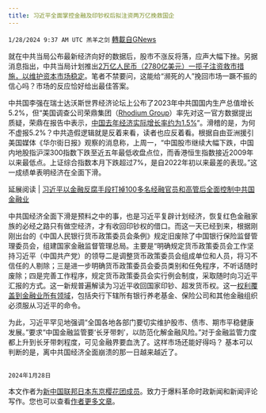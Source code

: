 ```yaml
---
title: 习近平全面掌控金融及印钞权后拟注资两万亿挽救国企
---
```

`1/28/2024 9:37 AM UTC 羔羊之剑` [轉載自GNews](https://gnews.org/articles/2260017)

就在中共当局公布最新经济向好的数据后，股市不涨反将落，应声大幅下挫。另据消息指出，中共当局计划推出[2万亿人民币（2780亿美元）一揽子注资救市措施，以维护资本市场稳定](https://www.bloomberg.com/news/articles/2024-01-23/china-mulls-stock-market-rescue-package-backed-by-278-billion)。笔者不禁要问，这能给“濒死的人”挽回市场一蹶不振的信心吗？市场的反应恰好给出最佳答案。   

中共国李强在瑞士达沃斯世界经济论坛上公布了2023年中共国国内生产总值增长5.2%，但“美国调查公司荣鼎集团（[Rhodium Group](https://rhg.com/research/through-the-looking-glass-chinas-2023-gdp-and-the-year-ahead/)）率先对这一官方数据提出质疑，荣鼎在报告中表示，[中国去年经济实际增长率约为1.5%](https://www.rfa.org/mandarin/yataibaodao/jingmao/jw-01232024092201.html)“。滑稽的是，为何不虚报5.2%？中共造假逻辑就是反着来看，读者也应反着看。根据自由亚洲援引美国媒体《华尔街日报》观察的消息称，上周一，“中国股市继续大幅下跌，中国内地股指沪深300指数下跌至近五年最低收盘点位，而香港恒生指数接近2009年以来最低点。上证综合指数本月下跌超过7%，是自2022年初以来最差的表现。”这一成绩单表明经济在全面下滑。   

延展阅读 |  [习近平以金融反腐手段打掉100多名经融官员和高管后全面控制中共国金融业](https://www.japantimes.co.jp/news/2023/12/06/asia-pacific/politics/xi-jinping-control-finance-china/)   

中共国经济全面下滑是预料之中的事，也是习近平复辟计划经济，恢复红色金融家族的必经之路只有做空经济，才有收回印钞权的借口。而这一天已经到来，根据刚刚出台的《中国人民银行货币政策委员会条例》规定旧废除了中国银行保险监督管理委员会，组建国家金融监督管理总局。主要是“明确规定货币政策委员会工作坚持习近平（中国共产党）的领导二是调整货币政策委员会组成单位和人员，将习不信任的人剔除；三是进一步明确货币政策委员会委员类别和任免程序，不听话随时废除；四是完善工作程序，规定货币政策委员会实行例会制度，采取随时向习近平汇报的方式。这一新规普遍解读为习近平收回国家印钞、超发货币权。这一[权利覆盖到金融业所有领域](https://www.japantimes.co.jp/news/2023/12/06/asia-pacific/politics/xi-jinping-control-finance-china/)，包括央行下辖所有银行养老基金、保险公司和其他金融组织必须服从习近平的命令。   

为此，习近平罕见地强调“全国各地各部门要切实维护股市、债市、期市平稳健康发展。”要求“中国金融监管要‘长牙带刺’，以防范化解金融风险。”对于金融监管力度都上升到长牙带刺程度，可见金融界要血洗了。这样市场还能好得吗？ 基本可以判断的是，离中共国经济全面崩溃的那一日越来越近了。   
  
                                                                                                                                              
                                                                                                                                                                                                                                          2024年1月28日


本文作者为[新中国联邦日本东京樱花团成员](https://gettr.com/user/TokyoSakura)。致力于爆料革命时政新闻和新闻评论写作。您也可以查看[作者更多文章](https://gnews.org/user/38970)。  
